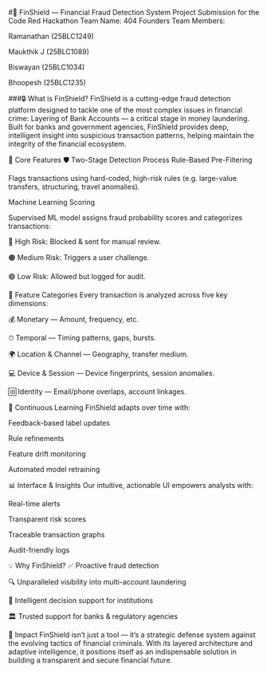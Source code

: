 #🚨 FinShield — Financial Fraud Detection System
Project Submission for the Code Red Hackathon
Team Name: 404 Founders
Team Members:

Ramanathan (25BLC1249)

Maukthik J (25BLC1089)

Biswayan (25BLC1034)

Bhoopesh (25BLC1235)

###🔒 What is FinShield?
FinShield is a cutting-edge fraud detection platform designed to tackle one of the most complex issues in financial crime: Layering of Bank Accounts — a critical stage in money laundering. Built for banks and government agencies, FinShield provides deep, intelligent insight into suspicious transaction patterns, helping maintain the integrity of the financial ecosystem.

🧠 Core Features
🛡️ Two-Stage Detection Process
Rule-Based Pre-Filtering

Flags transactions using hard-coded, high-risk rules (e.g. large-value transfers, structuring, travel anomalies).

Machine Learning Scoring

Supervised ML model assigns fraud probability scores and categorizes transactions:

🔴 High Risk: Blocked & sent for manual review.

🟠 Medium Risk: Triggers a user challenge.

🟢 Low Risk: Allowed but logged for audit.

🧩 Feature Categories
Every transaction is analyzed across five key dimensions:

💰 Monetary — Amount, frequency, etc.

⏱ Temporal — Timing patterns, gaps, bursts.

🌍 Location & Channel — Geography, transfer medium.

💻 Device & Session — Device fingerprints, session anomalies.

🆔 Identity — Email/phone overlaps, account linkages.

🔄 Continuous Learning
FinShield adapts over time with:

Feedback-based label updates

Rule refinements

Feature drift monitoring

Automated model retraining

📊 Interface & Insights
Our intuitive, actionable UI empowers analysts with:

Real-time alerts

Transparent risk scores

Traceable transaction graphs

Audit-friendly logs

💡 Why FinShield?
✅ Proactive fraud detection

🔍 Unparalleled visibility into multi-account laundering

🧠 Intelligent decision support for institutions

🏛️ Trusted support for banks & regulatory agencies

📢 Impact
FinShield isn’t just a tool — it’s a strategic defense system against the evolving tactics of financial criminals. With its layered architecture and adaptive intelligence, it positions itself as an indispensable solution in building a transparent and secure financial future.
